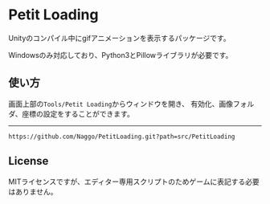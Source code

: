 # Petit Loading

Unityのコンパイル中にgifアニメーションを表示するパッケージです。

Windowsのみ対応しており、Python3とPillowライブラリが必要です。

## 使い方

画面上部の`Tools/Petit Loading`からウィンドウを開き、
有効化、画像フォルダ、座標の設定をすることができます。

-----

```
https://github.com/Naggo/PetitLoading.git?path=src/PetitLoading
```

## License

MITライセンスですが、エディター専用スクリプトのためゲームに表記する必要はありません。
